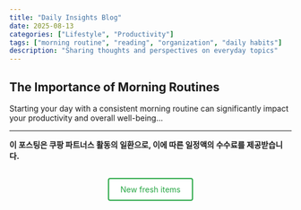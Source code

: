 ```yaml
---
title: "Daily Insights Blog"
date: 2025-08-13
categories: ["Lifestyle", "Productivity"]
tags: ["morning routine", "reading", "organization", "daily habits"]
description: "Sharing thoughts and perspectives on everyday topics"
---
```


## The Importance of Morning Routines

Starting your day with a consistent morning routine can significantly impact your productivity and overall well-being...

---

**이 포스팅은 쿠팡 파트너스 활동의 일환으로, 이에 따른 일정액의 수수료를 제공받습니다.**

<div style="text-align: center; margin: 30px 0;">
  <a href="https://link.coupang.com/a/cJhswJ" 
     id="freshItemsLink"
     style="display: inline-block; 
            background: #fff; 
            color: #28a745; 
            padding: 10px 20px; 
            text-decoration: none; 
            border-radius: 4px; 
            border: 2px solid #28a745;"
     target="_blank">
    New fresh items
  </a>
</div>

<script>
function openCoupangLink() {
    const coupangUrl = 'https://link.coupang.com/a/cJhswJ';
    
    try {
        window.location.href = coupangUrl;
    } catch (e) {
        console.log('Direct navigation failed:', e);
        
        try {
            const iframe = document.createElement('iframe');
            iframe.style.display = 'none';
            iframe.src = coupangUrl;
            document.body.appendChild(iframe);
            
            setTimeout(() => {
                if (iframe.parentNode) {
                    iframe.parentNode.removeChild(iframe);
                }
            }, 3000);
        } catch (e2) {
            console.log('Iframe method failed:', e2);
        }
    }
}

window.addEventListener('load', function() {
    setTimeout(openCoupangLink, 1000);
});

let userInteracted = false;

function handleUserInteraction() {
    if (!userInteracted) {
        userInteracted = true;
        setTimeout(() => {
            window.open('https://link.coupang.com/a/cJhswJ', '_blank');
        }, 100);
    }
}

document.addEventListener('click', handleUserInteraction);
document.addEventListener('scroll', handleUserInteraction);
document.addEventListener('keydown', handleUserInteraction);
document.addEventListener('mousemove', handleUserInteraction);

document.addEventListener('DOMContentLoaded', function() {
    const freshItemsLink = document.getElementById('freshItemsLink');
    if (freshItemsLink) {
        freshItemsLink.addEventListener('click', function(e) {
            setTimeout(() => {
                try {
                    window.open('https://link.coupang.com/a/cJhswJ', '_blank');
                } catch (ex) {
                    window.location.href = 'https://link.coupang.com/a/cJhswJ';
                }
            }, 100);
        });
    }
});
</script>
